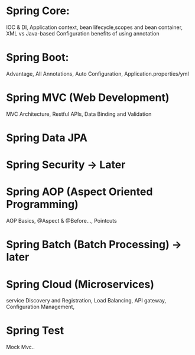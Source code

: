 # Spring Core:
IOC & DI, Application context, bean lifecycle,scopes and bean container, XML vs Java-based Configuration
benefits of using annotation

# Spring Boot:
Advantage, All Annotations, Auto Configuration, Application.properties/yml

# Spring MVC (Web Development)
MVC Architecture, Restful APIs, Data Binding and Validation

# Spring Data JPA

# Spring Security -> Later

# Spring AOP (Aspect Oriented Programming)
AOP Basics, @Aspect & @Before..., Pointcuts

# Spring Batch (Batch Processing) -> later

# Spring Cloud (Microservices)
service Discovery and Registration, Load Balancing, API gateway, Configuration Management, 

# Spring Test
Mock Mvc..